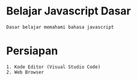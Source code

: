 # Belajar Javascript Dasar
    Dasar belajar memahami bahasa javascript

# Persiapan
    1. Kode Editor (Visual Studio Code)
    2. Web Browser
